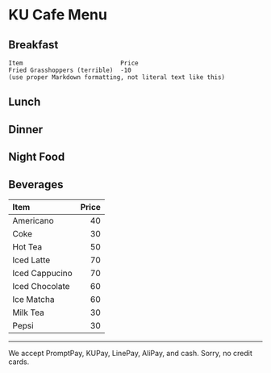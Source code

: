 # KU Cafe Menu


## Breakfast

    Item                           Price
    Fried Grasshoppers (terrible)  -10
    (use proper Markdown formatting, not literal text like this)

## Lunch 


## Dinner


## Night Food


## Beverages
 Item               | Price |
|:------------------|------:|
| Americano         | 40  |
| Coke              | 30  |
| Hot Tea           | 50  |
| Iced Latte        | 70  |
| Iced Cappucino    | 70  |
| Iced Chocolate    | 60  |
| Ice Matcha        | 60  |
| Milk Tea          | 30  |
| Pepsi             | 30  |



---

We accept PromptPay, KUPay, LinePay, AliPay, and cash. Sorry, no credit cards.
